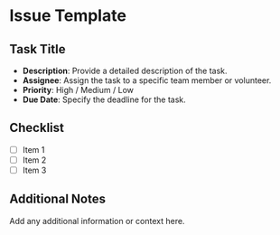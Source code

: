# Issue Template

## Task Title
- **Description**: Provide a detailed description of the task.
- **Assignee**: Assign the task to a specific team member or volunteer.
- **Priority**: High / Medium / Low
- **Due Date**: Specify the deadline for the task.

## Checklist
- [ ] Item 1
- [ ] Item 2
- [ ] Item 3

## Additional Notes
Add any additional information or context here.
